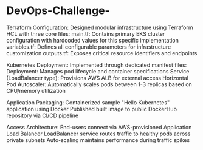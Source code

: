 # DevOps-Challenge-

Terraform Configuration:
Designed modular infrastructure using Terraform HCL with three core files:
main.tf: Contains primary EKS cluster configuration with hardcoded values for this specific implementation
variables.tf: Defines all configurable parameters for infrastructure customization
outputs.tf: Exposes critical resource identifiers and endpoints




Kubernetes Deployment:
Implemented through dedicated manifest files:
Deployment: Manages pod lifecycle and container specifications
Service (LoadBalancer type): Provisions AWS ALB for external access
Horizontal Pod Autoscaler: Automatically scales pods between 1-3 replicas based on CPU/memory utilization



Application Packaging:
Containerized sample "Hello Kubernetes" application using Docker
Published built image to public DockerHub repository via CI/CD pipeline



Access Architecture:
End-users connect via AWS-provisioned Application Load Balancer
LoadBalancer service routes traffic to healthy pods across private subnets
Auto-scaling maintains performance during traffic spikes

##